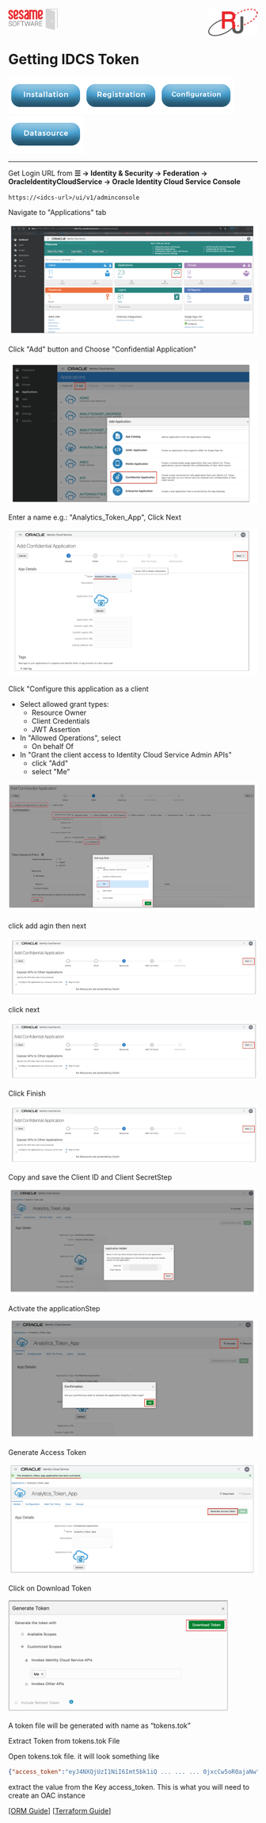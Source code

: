 <img  src="../../images/SesameSoftwareLogo-2020Final.png" width="100"><img align=right src="../../images/RJOrbitLogo-2021Final.png" width="100">

# Getting IDCS Token

[![Installation](../../images/Button_Installation.png)](../installguide.md)[![Registration](../../images/Button_Registration.png)](../RegistrationGuide.md)[![Configuration](../../images/Button_Configuration.png)](../configurationGuide.md) [![Datasource](../../images/Button_Datasource.png)](../DatasourceGuide.md)

---

Get Login URL from **&#9776; &rarr; Identity & Security &rarr; Federation &rarr; OracleIdentityCloudService &rarr; Oracle Identity Cloud Service Console**

`https://<idcs-url>/ui/v1/adminconsole`

Navigate to "Applications" tab

![apps tab](../../images/IDCS1.png)

 Click "Add" button and Choose "Confidential Application"

![add](../../images/IDCS2.png)

Enter a name e.g.: "Analytics_Token_App", Click Next

![name](../../images/IDCS3.png)

Click "Configure this application as a client

* Select allowed grant types:
  * Resource Owner
  * Client Credentials
  * JWT Assertion
* In "Allowed Operations", select
  * On behalf Of
* In "Grant the client access to Identity Cloud Service Admin APIs"
  * click "Add"
  * select "Me"

![grant](../../images/IDCS4.png)

click add agin then next

![next](../../images/IDCS5.png)

click next

![next](../../images/IDCS6.png)

Click Finish

![next](../../images/IDCS7.png)

Copy and save the Client ID and Client SecretStep

![next](../../images/IDCS8.png)

Activate the applicationStep

![next](../../images/IDCS9.png)

Generate Access Token

![next](../../images/IDCS10.png)

Click on Download Token

![next](../../images/IDCS11.png)

A token file will be generated with name as “tokens.tok”

Extract Token from tokens.tok File

Open tokens.tok file. it will look something like

```json
{"access_token":"eyJ4NXQjUzI1NiI6Imt5bk1iQ ... ... ... 0jxcCw5oR0ajaNw"}
```

extract the value from the Key access_token. This is what you will need to create an OAC instance

[[ORM Guide](../guides/)]
[[Terraform Guide](../guides/DatasourceGuide.md)]
